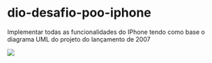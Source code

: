 # dio-desafio-poo-iphone
Implementar todas as funcionalidades do IPhone tendo como base o diagrama UML do projeto do lançamento de 2007

<img src="/image/desafio-classes-iphone.png">
